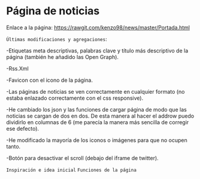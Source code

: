 # Página de noticias

Enlace a la página: https://rawgit.com/kenzo98/news/master/Portada.html


```Últimas modificaciones y agregaciones```:

-Etiquetas meta descriptivas, palabras clave y título más descriptivo de la página (también he añadido las Open Graph).

-Rss.Xml 

-Favicon con el icono de la página.

-Las páginas de noticias se ven correctamente en cualquier formato (no estaba enlazado correctamente con el css responsive).

-He cambiado los json y las funciones  de cargar página de modo que las noticias se cargan de dos en dos. De esta manera al hacer el addrow puedo dividirlo en columnas de 6 (me parecía la manera más sencilla de corregir ese defecto).

-He modificado la mayoría de los iconos o imágenes para que no ocupen tanto. 

-Botón para desactivar el scroll (debajo del iframe de twitter).

```Inspiración e idea inicial```
```Funciones de la página```
